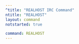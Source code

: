 ```yaml
---
^title: "REALHOST IRC Command"
ntitle: "REALHOST"
layout: command
notstarted: true

command: REALHOST
---
```

